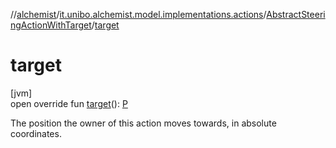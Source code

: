 //[alchemist](../../../index.md)/[it.unibo.alchemist.model.implementations.actions](../index.md)/[AbstractSteeringActionWithTarget](index.md)/[target](target.md)

# target

[jvm]\
open override fun [target](target.md)(): [P](index.md)

The position the owner of this action moves towards, in absolute coordinates.
